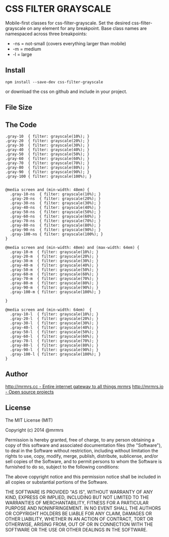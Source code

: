 # CSS FILTER GRAYSCALE

  Mobile-first classes for css-filter-grayscale.
  Set the desired css-filter-grayscale on any element for any breakpoint.
  Base class names are namespaced across three breakpoints:

*  -ns = not-small (covers everything larger than mobile)
*  -m  = medium
*  -l  = large

## Install
```
npm install --save-dev css-filter-grayscale
```
or download the css on github and include in your project.

## File Size


## The Code
```
.gray-10  { filter: grayscale(10%); }
.gray-20  { filter: grayscale(20%); }
.gray-30  { filter: grayscale(30%); }
.gray-40  { filter: grayscale(40%); }
.gray-50  { filter: grayscale(50%); }
.gray-60  { filter: grayscale(60%); }
.gray-70  { filter: grayscale(70%); }
.gray-80  { filter: grayscale(80%); }
.gray-90  { filter: grayscale(90%); }
.gray-100 { filter: grayscale(100%); }


@media screen and (min-width: 48em) {
  .gray-10-ns  { filter: grayscale(10%); }
  .gray-20-ns  { filter: grayscale(20%); }
  .gray-30-ns  { filter: grayscale(30%); }
  .gray-40-ns  { filter: grayscale(40%); }
  .gray-50-ns  { filter: grayscale(50%); }
  .gray-60-ns  { filter: grayscale(60%); }
  .gray-70-ns  { filter: grayscale(70%); }
  .gray-80-ns  { filter: grayscale(80%); }
  .gray-90-ns  { filter: grayscale(90%); }
  .gray-100-ns { filter: grayscale(100%); }
}

@media screen and (min-width: 48em) and (max-width: 64em) {
  .gray-10-m  { filter: grayscale(10%); }
  .gray-20-m  { filter: grayscale(20%); }
  .gray-30-m  { filter: grayscale(30%); }
  .gray-40-m  { filter: grayscale(40%); }
  .gray-50-m  { filter: grayscale(50%); }
  .gray-60-m  { filter: grayscale(60%); }
  .gray-70-m  { filter: grayscale(70%); }
  .gray-80-m  { filter: grayscale(80%); }
  .gray-90-m  { filter: grayscale(90%); }
  .gray-100-m { filter: grayscale(100%); }

}

@media screen and (min-width: 64em)  {
  .gray-10-l  { filter: grayscale(10%); }
  .gray-20-l  { filter: grayscale(20%); }
  .gray-30-l  { filter: grayscale(30%); }
  .gray-40-l  { filter: grayscale(40%); }
  .gray-50-l  { filter: grayscale(50%); }
  .gray-60-l  { filter: grayscale(60%); }
  .gray-70-l  { filter: grayscale(70%); }
  .gray-80-l  { filter: grayscale(80%); }
  .gray-90-l  { filter: grayscale(90%); }
  .gray-100-l { filter: grayscale(100%); }
}

```

## Author

[http://mrmrs.cc - Entire internet gateway to all things mrmrs](http://mrmrs.cc)
[http://mrmrs.io - Open source projects](http://mrmrs.io)

## License

The MIT License (MIT)

Copyright (c) 2014 @mrmrs

Permission is hereby granted, free of charge, to any person obtaining a copy
of this software and associated documentation files (the "Software"), to deal
in the Software without restriction, including without limitation the rights
to use, copy, modify, merge, publish, distribute, sublicense, and/or sell
copies of the Software, and to permit persons to whom the Software is
furnished to do so, subject to the following conditions:

The above copyright notice and this permission notice shall be included in
all copies or substantial portions of the Software.

THE SOFTWARE IS PROVIDED "AS IS", WITHOUT WARRANTY OF ANY KIND, EXPRESS OR
IMPLIED, INCLUDING BUT NOT LIMITED TO THE WARRANTIES OF MERCHANTABILITY,
FITNESS FOR A PARTICULAR PURPOSE AND NONINFRINGEMENT. IN NO EVENT SHALL THE
AUTHORS OR COPYRIGHT HOLDERS BE LIABLE FOR ANY CLAIM, DAMAGES OR OTHER
LIABILITY, WHETHER IN AN ACTION OF CONTRACT, TORT OR OTHERWISE, ARISING FROM,
OUT OF OR IN CONNECTION WITH THE SOFTWARE OR THE USE OR OTHER DEALINGS IN
THE SOFTWARE.

